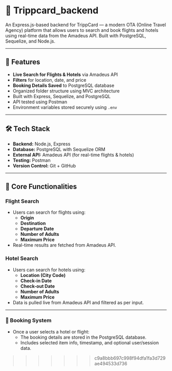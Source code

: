 # 🧳 Trippcard_backend

An Express.js-based backend for TrippCard — a modern OTA (Online Travel Agency) platform that allows users to search and book flights and hotels using real-time data from the Amadeus API. Built with PostgreSQL, Sequelize, and Node.js.

---

## 🚀 Features

- **Live Search for Flights & Hotels** via Amadeus API
- **Filters** for location, date, and price
- **Booking Details Saved** to PostgreSQL database
- Organized folder structure using MVC architecture
- Built with Express, Sequelize, and PostgreSQL
- API tested using Postman
- Environment variables stored securely using `.env`

---

## 🛠️ Tech Stack

- **Backend:** Node.js, Express
- **Database:** PostgreSQL with Sequelize ORM
- **External API:** Amadeus API (for real-time flights & hotels)
- **Testing:** Postman
- **Version Control:** Git + GitHub

---

## 📌 Core Functionalities

### Flight Search
- Users can search for flights using:
  - **Origin**
  - **Destination**
  - **Departure Date**
  - **Number of Adults**
  - **Maximum Price**
- Real-time results are fetched from Amadeus API.


### Hotel Search
- Users can search for hotels using:
  - **Location (City Code)**
  - **Check-in Date**
  - **Check-out Date**
  - **Number of Adults**
  - **Maximum Price**
- Data is pulled live from Amadeus API and filtered as per input.

---

### 📝 Booking System
- Once a user selects a hotel or flight:
  - The booking details are stored in the PostgreSQL database.
  - Includes selected item info, timestamp, and optional user/session data.

>>>>>>> c9a8bbb697c998f94dfa1fa3d729ae494533d736
